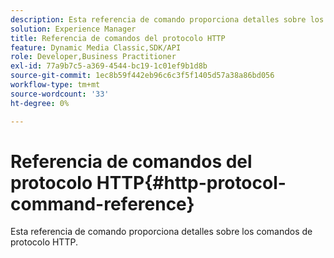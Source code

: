 ```yaml
---
description: Esta referencia de comando proporciona detalles sobre los comandos de protocolo HTTP.
solution: Experience Manager
title: Referencia de comandos del protocolo HTTP
feature: Dynamic Media Classic,SDK/API
role: Developer,Business Practitioner
exl-id: 77a9b7c5-a369-4544-bc19-1c01ef9b1d8b
source-git-commit: 1ec8b59f442eb96c6c3f5f1405d57a38a86bd056
workflow-type: tm+mt
source-wordcount: '33'
ht-degree: 0%

---
```


# Referencia de comandos del protocolo HTTP{#http-protocol-command-reference}

Esta referencia de comando proporciona detalles sobre los comandos de protocolo HTTP.
